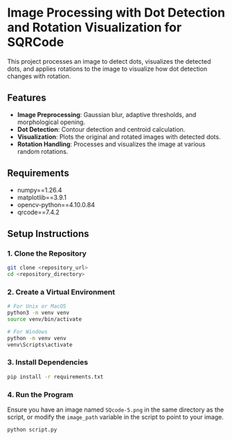 # Image Processing with Dot Detection and Rotation Visualization for SQRCode

This project processes an image to detect dots, visualizes the detected dots, and applies rotations to the image to visualize how dot detection changes with rotation.

## Features

- **Image Preprocessing**: Gaussian blur, adaptive thresholds, and morphological opening.
- **Dot Detection**: Contour detection and centroid calculation.
- **Visualization**: Plots the original and rotated images with detected dots.
- **Rotation Handling**: Processes and visualizes the image at various random rotations.

## Requirements

- numpy==1.26.4
- matplotlib==3.9.1
- opencv-python==4.10.0.84
- qrcode==7.4.2

## Setup Instructions

### 1. Clone the Repository

```bash
git clone <repository_url>
cd <repository_directory>
```

### 2. Create a Virtual Environment

```bash
# For Unix or MacOS
python3 -m venv venv
source venv/bin/activate

# For Windows
python -m venv venv
venv\Scripts\activate
```

### 3. Install Dependencies

```bash
pip install -r requirements.txt
```

### 4. Run the Program

Ensure you have an image named `SQcode-5.png` in the same directory as the script, or modify the `image_path` variable in the script to point to your image.

```bash
python script.py
```